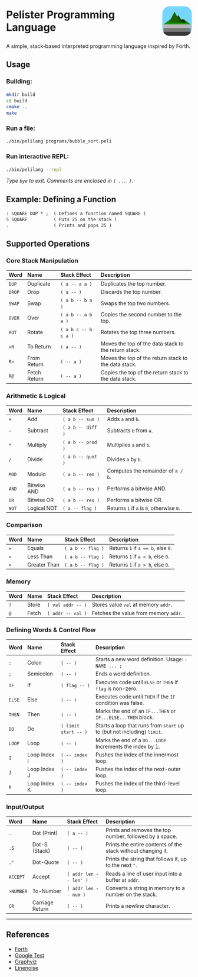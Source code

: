 <h1 style="display:flex; justify-content:space-between; align-items:center;">
  Pelister Programming Language
  <img src="peli-logo.png" alt="Peli Logo" style="height:80px;">
</h1>

A simple, stack-based interpreted programming language inspired by Forth.

## Usage

### Building:

```bash
mkdir build
cd build
cmake ..
make
```

### Run a file:
```bash
./bin/pelilang programs/bubble_sort.peli
```

### Run interactive REPL:
```bash
./bin/pelilang --repl
```
*Type `bye` to exit. Comments are enclosed in `( ... )`.*

## Example: Defining a Function

```forth
: SQUARE DUP * ;  ( Defines a function named SQUARE )
5 SQUARE          ( Puts 25 on the stack )
.                 ( Prints and pops 25 )
```

## Supported Operations

### Core Stack Manipulation
| Word | Name | Stack Effect | Description |
| :--- | :--- | :--- | :----------- |
| `DUP`| Duplicate | `( a -- a a )` | Duplicates the top number. |
| `DROP`| Drop | `( a -- )` | Discards the top number. |
| `SWAP`| Swap | `( a b -- b a )`| Swaps the top two numbers. |
| `OVER`| Over | `( a b -- a b a )` | Copies the second number to the top. |
| `ROT`| Rotate | `( a b c -- b c a )` | Rotates the top three numbers. |
| `>R` | To Return | `( a -- )` | Moves the top of the data stack to the return stack. |
| `R>` | From Return | `( -- a )` | Moves the top of the return stack to the data stack. |
| `R@` | Fetch Return| `( -- a )` | Copies the top of the return stack to the data stack. |

### Arithmetic & Logical
| Word | Name | Stack Effect | Description |
| :--- | :--- | :--- | :----------- |
| `+` | Add | `( a b -- sum )` | Adds `a` and `b`. |
| `-` | Subtract | `( a b -- diff )` | Subtracts `b` from `a`. |
| `*` | Multiply | `( a b -- prod )` | Multiplies `a` and `b`. |
| `/` | Divide | `( a b -- quot )` | Divides `a` by `b`. |
| `MOD`| Modulo | `( a b -- rem )` | Computes the remainder of `a / b`. |
| `AND`| Bitwise AND | `( a b -- res )` | Performs a bitwise AND. |
| `OR` | Bitwise OR | `( a b -- res )` | Performs a bitwise OR. |
| `NOT`| Logical NOT | `( a -- flag )`| Returns `1` if `a` is `0`, otherwise `0`. |

### Comparison
| Word | Name | Stack Effect | Description |
| :--- | :--- | :--- | :----------- |
| `=` | Equals | `( a b -- flag )` | Returns `1` if `a == b`, else `0`. |
| `<` | Less Than | `( a b -- flag )` | Returns `1` if `a < b`, else `0`. |
| `>` | Greater Than| `( a b -- flag )` | Returns `1` if `a > b`, else `0`. |

### Memory
| Word | Name | Stack Effect | Description |
| :--- | :--- | :--- | :----------- |
| `!` | Store | `( val addr -- )` | Stores value `val` at memory `addr`. |
| `@` | Fetch | `( addr -- val )` | Fetches the value from memory `addr`. |

### Defining Words & Control Flow
| Word | Name | Stack Effect | Description |
| :--- | :--- | :--- | :----------- |
| `:` | Colon | `( -- )` | Starts a new word definition. Usage: `: NAME ... ;` |
| `;` | Semicolon | `( -- )` | Ends a word definition. |
| `IF` | If | `( flag -- )` | Executes code until `ELSE` or `THEN` if `flag` is non-zero. |
| `ELSE`| Else | `( -- )` | Executes code until `THEN` if the `IF` condition was false. |
| `THEN`| Then | `( -- )` | Marks the end of an `IF...THEN` or `IF...ELSE...THEN` block. |
| `DO` | Do | `( limit start -- )` | Starts a loop that runs from `start` up to (but not including) `limit`. |
| `LOOP`| Loop | `( -- )` | Marks the end of a `DO...LOOP`. Increments the index by 1. |
| `I` | Loop Index I | `( -- index )`| Pushes the index of the innermost loop. |
| `J` | Loop Index J | `( -- index )`| Pushes the index of the next-outer loop. |
| `K` | Loop Index K | `( -- index )`| Pushes the index of the third-level loop. |

### Input/Output
| Word | Name | Stack Effect | Description |
| :--- | :--- | :--- | :----------- |
| `.` | Dot (Print)| `( a -- )` | Prints and removes the top number, followed by a space. |
| `.S` | Dot-S (Stack) | `( -- )` | Prints the entire contents of the stack without changing it. |
| `."`| Dot-Quote | `( -- )` | Prints the string that follows it, up to the next `"`. |
| `ACCEPT`| Accept | `( addr len -- len' )` | Reads a line of user input into a buffer at `addr`. |
| `>NUMBER`| To-Number | `( addr len -- num )`| Converts a string in memory to a number on the stack. |
| `CR` | Carriage Return| `( -- )` | Prints a newline character. |
---

## References

- [Forth](https://en.wikipedia.org/wiki/Forth_(programming_language))
- [Google Test](https://github.com/google/googletest/)
- [Graphviz](https://graphviz.org/)
- [Linenoise](https://github.com/antirez/linenoise/)
